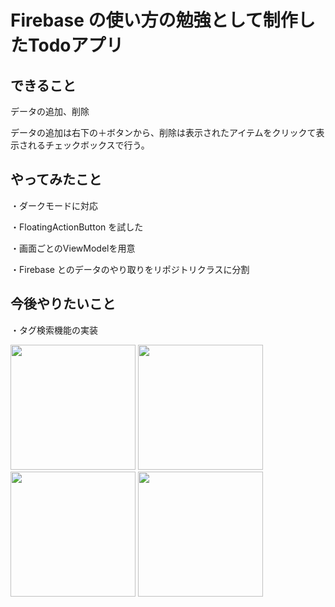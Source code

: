 # Firebase の使い方の勉強として制作したTodoアプリ
## できること
データの追加、削除

データの追加は右下の＋ボタンから、削除は表示されたアイテムをクリックて表示されるチェックボックスで行う。

## やってみたこと
・ダークモードに対応

・FloatingActionButton を試した

・画面ごとのViewModelを用意

・Firebase とのデータのやり取りをリポジトリクラスに分割

## 今後やりたいこと
・タグ検索機能の実装


<p>
  <img src="https://github.com/dennoko/FirebaseTodoApp/assets/145789995/858c93aa-924a-4097-91a0-7f42c0ac7f02" width="200"> 
  <img src="https://github.com/dennoko/FirebaseTodoApp/assets/145789995/dd962cd8-c54c-4105-9f2f-ae5f129d3598" width="200"> 
  <img src="https://github.com/dennoko/FirebaseTodoApp/assets/145789995/50d84878-c84d-4404-a29a-b1ed0e3b55e1" width="200"> 
  <img src="https://github.com/dennoko/FirebaseTodoApp/assets/145789995/fa6d5c89-2627-4148-b0aa-78d1972657fe" width="200">
</p>

